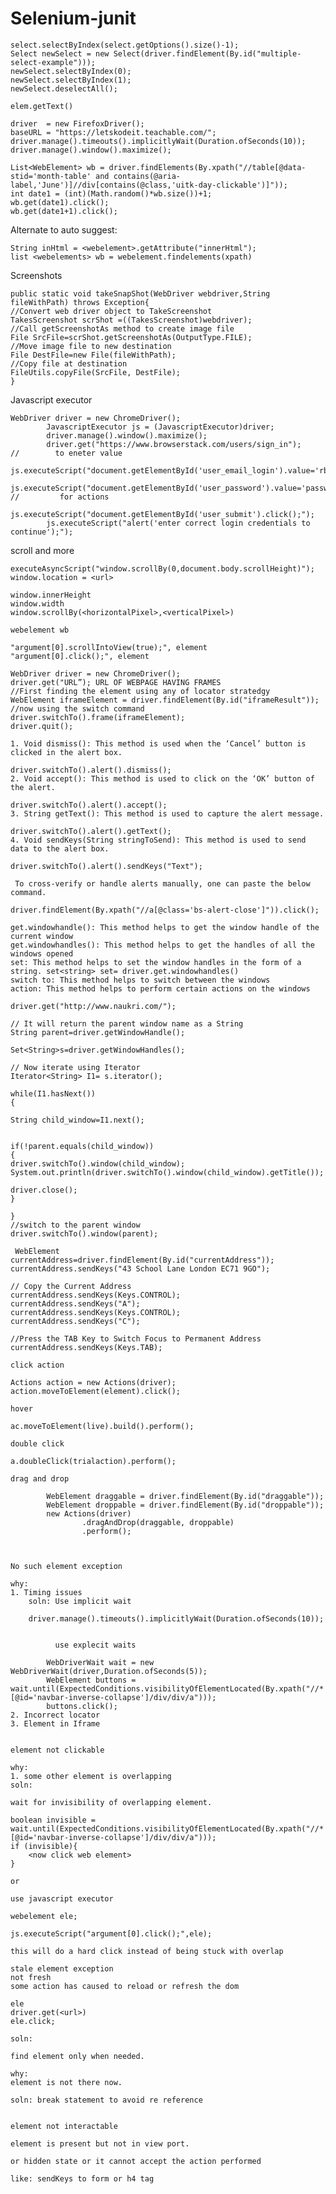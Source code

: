 # Selenium-junit

```
select.selectByIndex(select.getOptions().size()-1);
Select newSelect = new Select(driver.findElement(By.id("multiple-select-example")));
newSelect.selectByIndex(0);
newSelect.selectByIndex(1);
newSelect.deselectAll();
```

```elem.getText()```

```
driver  = new FirefoxDriver();
baseURL = "https://letskodeit.teachable.com/";
driver.manage().timeouts().implicitlyWait(Duration.ofSeconds(10));
driver.manage().window().maximize();
```

```
List<WebElement> wb = driver.findElements(By.xpath("//table[@data-stid='month-table' and contains(@aria-label,'June')]//div[contains(@class,'uitk-day-clickable')]"));
int date1 = (int)(Math.random()*wb.size())+1;
wb.get(date1).click();
wb.get(date1+1).click();
```

Alternate to auto suggest:
```
String inHtml = <webelement>.getAttribute("innerHtml");
list <webelements> wb = webelement.findelements(xpath)

```

Screenshots

```
public static void takeSnapShot(WebDriver webdriver,String fileWithPath) throws Exception{
//Convert web driver object to TakeScreenshot
TakesScreenshot scrShot =((TakesScreenshot)webdriver);
//Call getScreenshotAs method to create image file
File SrcFile=scrShot.getScreenshotAs(OutputType.FILE);
//Move image file to new destination
File DestFile=new File(fileWithPath);
//Copy file at destination
FileUtils.copyFile(SrcFile, DestFile);
} 
```

Javascript executor
``` 
WebDriver driver = new ChromeDriver();
        JavascriptExecutor js = (JavascriptExecutor)driver;
        driver.manage().window().maximize();
        driver.get("https://www.browserstack.com/users/sign_in");
//        to eneter value
        js.executeScript("document.getElementById('user_email_login').value='rbc@xyz.com';");
        js.executeScript("document.getElementById('user_password').value='password';");
//         for actions
        js.executeScript("document.getElementById('user_submit').click();");
        js.executeScript("alert('enter correct login credentials to continue');");
```

scroll and more 
``` 
executeAsyncScript("window.scrollBy(0,document.body.scrollHeight)");
window.location = <url>

window.innerHeight
window.width
window.scrollBy(<horizontalPixel>,<verticalPixel>)

webelement wb 

"argument[0].scrollIntoView(true);", element
"argument[0].click();", element
```

``` 
WebDriver driver = new ChromeDriver();
driver.get("URL”); URL OF WEBPAGE HAVING FRAMES
//First finding the element using any of locator stratedgy
WebElement iframeElement = driver.findElement(By.id("iframeResult"));
//now using the switch command
driver.switchTo().frame(iframeElement);
driver.quit();
```

``` 
1. Void dismiss(): This method is used when the ‘Cancel’ button is clicked in the alert box.

driver.switchTo().alert().dismiss();
2. Void accept(): This method is used to click on the ‘OK’ button of the alert.

driver.switchTo().alert().accept();
3. String getText(): This method is used to capture the alert message.

driver.switchTo().alert().getText();
4. Void sendKeys(String stringToSend): This method is used to send data to the alert box.

driver.switchTo().alert().sendKeys("Text");

 To cross-verify or handle alerts manually, one can paste the below command.

driver.findElement(By.xpath("//a[@class='bs-alert-close']")).click();
```

``` 
get.windowhandle(): This method helps to get the window handle of the current window
get.windowhandles(): This method helps to get the handles of all the windows opened
set: This method helps to set the window handles in the form of a string. set<string> set= driver.get.windowhandles()
switch to: This method helps to switch between the windows
action: This method helps to perform certain actions on the windows

driver.get("http://www.naukri.com/");

// It will return the parent window name as a String
String parent=driver.getWindowHandle();

Set<String>s=driver.getWindowHandles();

// Now iterate using Iterator
Iterator<String> I1= s.iterator();

while(I1.hasNext())
{

String child_window=I1.next();


if(!parent.equals(child_window))
{
driver.switchTo().window(child_window);
System.out.println(driver.switchTo().window(child_window).getTitle());

driver.close();
}

}
//switch to the parent window
driver.switchTo().window(parent);
```

``` 
 WebElement currentAddress=driver.findElement(By.id("currentAddress"));
currentAddress.sendKeys("43 School Lane London EC71 9GO");

// Copy the Current Address
currentAddress.sendKeys(Keys.CONTROL);
currentAddress.sendKeys("A");
currentAddress.sendKeys(Keys.CONTROL);
currentAddress.sendKeys("C");

//Press the TAB Key to Switch Focus to Permanent Address
currentAddress.sendKeys(Keys.TAB);

click action 

Actions action = new Actions(driver);
action.moveToElement(element).click();

hover

ac.moveToElement(live).build().perform();

double click

a.doubleClick(trialaction).perform();

drag and drop

        WebElement draggable = driver.findElement(By.id("draggable"));
        WebElement droppable = driver.findElement(By.id("droppable"));
        new Actions(driver)
                .dragAndDrop(draggable, droppable)
                .perform();
                
                
```

``` 
No such element exception

why:
1. Timing issues
    soln: Use implicit wait
    
    driver.manage().timeouts().implicitlyWait(Duration.ofSeconds(10));
    
    
          use explecit waits

        WebDriverWait wait = new WebDriverWait(driver,Duration.ofSeconds(5));
        WebElement buttons = wait.until(ExpectedConditions.visibilityOfElementLocated(By.xpath("//*[@id='navbar-inverse-collapse']/div/div/a")));
        buttons.click();
2. Incorrect locator
3. Element in Iframe


```

``` 
element not clickable

why:
1. some other element is overlapping
soln:

wait for invisibility of overlapping element.

boolean invisible = wait.until(ExpectedConditions.visibilityOfElementLocated(By.xpath("//*[@id='navbar-inverse-collapse']/div/div/a")));
if (invisible){
    <now click web element>
}

or

use javascript executor

webelement ele;

js.executeScript("argument[0].click();",ele);

this will do a hard click instead of being stuck with overlap
```

``` 
stale element exception
not fresh
some action has caused to reload or refresh the dom

ele
driver.get(<url>)
ele.click;

soln:

find element only when needed.

why:
element is not there now.

soln: break statement to avoid re reference
```

``` 

element not interactable

element is present but not in view port.

or hidden state or it cannot accept the action performed

like: sendKeys to form or h4 tag
```

